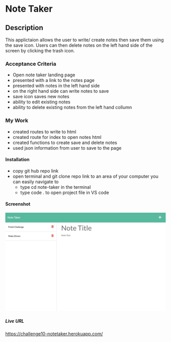 # Note Taker

## Description 
This applictaion allows the user to write/ create notes then save them using the save icon. Users can then delete notes on the left hand side of the screen by clicking the trash icon.

### Acceptance Criteria
* Open note taker landing page
* presented with a link to the notes page
* presented with notes in the left hand side
* on the right hand side can write notes to save
* save icon saves new notes
* ability to edit existing notes
* ability to delete existing notes from the left hand collumn

### My Work
* created routes to write to html
* created route for index to open notes html
* created functions to create save and delete notes
* used json information from user to save to the page

#### Installation
* copy git hub repo link 
* open terminal and git clone repo link to an area of your computer you can easily navigate to
    - type cd note-taker in the terminal 
    - type code . to open project file in VS code

#### Screenshot
![screenshot](/images/screenshot.png)

##### Live URL
https://challenge10-notetaker.herokuapp.com/